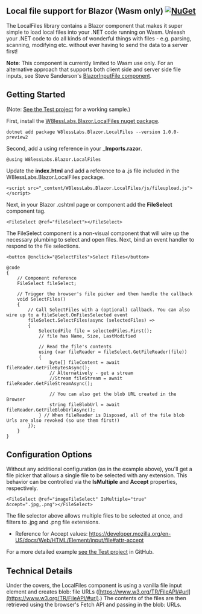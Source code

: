 ## Local file support for Blazor (Wasm only) [![NuGet](https://img.shields.io/nuget/v/W8lessLabs.Blazor.LocalFiles.svg)](https://www.nuget.org/packages/W8lessLabs.Blazor.LocalFiles/)

The LocalFiles library contains a Blazor component that makes it super simple to load local files into your .NET code running on Wasm.
Unleash your .NET code to do all kinds of wonderful things with files - e.g. parsing, scanning, modifying etc. without ever having to send the data to a server first!

**Note**: This component is currently limited to Wasm use only. For an alternative approach that supports both 
client side and server side file inputs, see Steve Sanderson's [BlazorInputFile component](http://blog.stevensanderson.com/2019/09/13/blazor-inputfile/).

## Getting Started

(Note: [See the Test project](https://github.com/jburman/W8lessLabs.Blazor.LocalFiles/tree/master/test/W8lessLabs.Blazor.LocalFilesTest) for a working sample.)

First, install the [W8lessLabs.Blazor.LocalFiles nuget package](https://www.nuget.org/packages/W8lessLabs.Blazor.LocalFiles).
```
dotnet add package W8lessLabs.Blazor.LocalFiles --version 1.0.0-preview2
```

Second, add a using reference in your **_Imports.razor**.

```
@using W8lessLabs.Blazor.LocalFiles
```

Update the **index.html** and add a reference to a .js file included in the W8lessLabs.Blazor.LocalFiles package.
```
<script src="_content/W8lessLabs.Blazor.LocalFiles/js/fileupload.js"></script>
```

Next, in your Blazor .cshtml page or component add the **FileSelect** component tag.


```
<FileSelect @ref="fileSelect"></FileSelect>
```

The FileSelect component is a non-visual component that will wire up the necessary plumbing to select and open files. Next, bind an event handler to respond to the file selections.


```
<button @onclick="@SelectFiles">Select Files</button>

@code 
{
    // Component reference
    FileSelect fileSelect;

    // Trigger the browser's file picker and then handle the callback
    void SelectFiles()
    {
        // Call SelectFiles with a (optional) callback. You can also wire up to a fileSelect.OnFilesSelected event
        fileSelect.SelectFiles(async (selectedFiles) =>
        {
            SelectedFile file = selectedFiles.First();
            // file has Name, Size, LastModified

            // Read the file's contents
            using (var fileReader = fileSelect.GetFileReader(file))
            {
                byte[] fileContent = await fileReader.GetFileBytesAsync();
                // Alternatively - get a stream
                //Stream fileStream = await fileReader.GetFileStreamAsync();

                // You can also get the blob URL created in the Browser
                string fileBlobUrl = await fileReader.GetFileBlobUrlAsync();
            } // When fileReader is Disposed, all of the file blob Urls are also revoked (so use them first!)
        });
    }
}
```
## Configuration Options
Without any additional configuration (as in the example above), you'll get a file picker that allows a single file to be selected with any extension. This behavior can be controlled via the **IsMultiple** and **Accept** properties, respectively.

```
<FileSelect @ref="imageFileSelect" IsMultiple="true" Accept=".jpg,.png"></FileSelect>
```
The file selector above allows multiple files to be selected at once, and filters to .jpg and .png file extensions.

- Reference for Accept values: https://developer.mozilla.org/en-US/docs/Web/HTML/Element/input/file#attr-accept

For a more detailed example [see the Test project](https://github.com/jburman/W8lessLabs.Blazor.LocalFiles/tree/master/test/W8lessLabs.Blazor.LocalFilesTest) in GitHub.


## Technical Details
Under the covers, the LocalFiles component is using a vanilla file input element and 
creates blob: file URLs ([https://www.w3.org/TR/FileAPI/#url](https://www.w3.org/TR/FileAPI/#url).) 
The contents of the files are then retrieved using the browser's Fetch API and passing in the blob: URLs.
